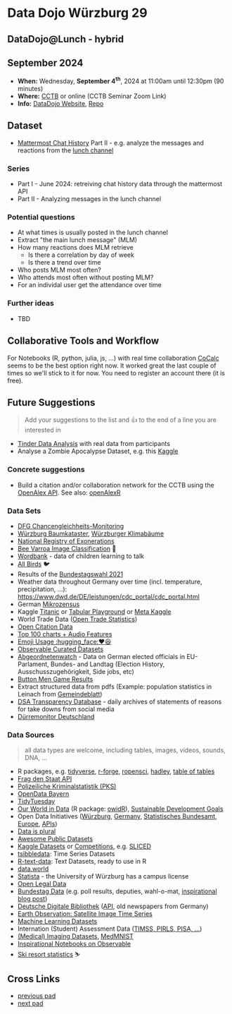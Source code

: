 # Data Dojo Würzburg 29

## DataDojo@Lunch - hybrid

## September 2024
 - **When:** Wednesday, **September 4<sup>th</sup>**, 2024 at 11:00am until 12:30pm (90 minutes) 
 - **Where:** [CCTB](https://www.google.de/maps/place/Center+for+Computational+and+Theoretical+Biology+(CCTB),+University+of+W%C3%BCrzburg/@49.7850742,9.9723819,19z/data=!3m1!4b1!4m5!3m4!1s0x47a28fc802e5e8d9:0x6b62d2cbd2e6f094!8m2!3d49.7851122!4d9.9730135) or online (CCTB Seminar Zoom Link)
 - **Info:** [DataDojo Website](https://ddojo.github.io/), [Repo](https://github.com/ddojo/ddojo.github.io)

## Dataset

- [Mattermost Chat History](https://api.mattermost.com/#tag/posts/operation/GetPostsForChannel) Part II - e.g. analyze the messages and reactions from the [lunch channel](https://cctb-intern.biologie.uni-wuerzburg.de/api/v4/channels/h3azbb4yejd69kg68kdmqiw53r/posts)

### Series
- Part I - June 2024: retreiving chat history data through the mattermost API
- Part II - Analyzing messages in the lunch channel

### Potential questions
- At what times is usually posted in the lunch channel
- Extract "the main lunch message" (MLM)
- How many reactions does MLM retrieve
    - Is there a correlation by day of week
    - Is there a trend over time
- Who posts MLM most often?
- Who attends most often without posting MLM?
- For an individal user get the attendance over time

### Further ideas
- TBD

## Collaborative Tools and Workflow

For Notebooks (R, python, julia, js, ...) with real time collaboration [CoCalc](https://cocalc.com) seems to be the best option right now. It worked great the last couple of times so we'll stick to it for now. You need to register an account there (it is free).


## Future Suggestions
> Add your suggestions to the list and :+1: to the end of a line you are interested in
- [Tinder Data Analysis](https://tinderinsights.com/) with real data from participants
- Analyse a Zombie Apocalypse Dataset, e.g. this [Kaggle](https://www.kaggle.com/datasets/kingabzpro/zombies-apocalypse)

### Concrete suggestions
- Build a citation and/or collaboration network for the CCTB using the [OpenAlex API](https://openalex.org/works?sort=cited_by_count%3Adesc&column=display_name,publication_year,type,open_access.is_oa,cited_by_count&page=1&filter=authorships.author.id%3AA5032426291&show_api=true). See also: [openAlexR](https://docs.ropensci.org/openalexR/)

### Data Sets
- [DFG Chancengleichheits-Monitoring](https://www.dfg.de/de/grundlagen-rahmenbedingungen/grundlagen-und-prinzipien-der-foerderung/chancengleichheit/allg-informationen/chancengleichheits-monitoring)
- [Würzburg Baumkataster](https://opendata.bayern/datasets/baumkataster_stadt_wuerzburg-wuerzburg), [Würzburger Klimabäume](https://opendata.bayern/datasets/sls-klimabaeume-wuerzburg)
- [National Registry of Exonerations](https://www.law.umich.edu/special/exoneration/Pages/about.aspx)
- [Bee Varroa Image Classification](https://zenodo.org/record/4085044) :bee:
- [Wordbank](https://wordbank.stanford.edu/) - data of children learning to talk
- [All Birds](https://onlinelibrary.wiley.com/doi/full/10.1111/ele.13898) :bird: 
- Results of the [Bundestagswahl 2021](https://www.bundeswahlleiter.de/bundestagswahlen/2021/ergebnisse/opendata.html)
- Weather data throughout Germany over time (incl. temperature, precipitation, ...): https://www.dwd.de/DE/leistungen/cdc_portal/cdc_portal.html
- German [Mikrozensus](https://www.destatis.de/DE/Themen/Gesellschaft-Umwelt/Bevoelkerung/Haushalte-Familien/Methoden/mikrozensus.html)
- Kaggle [Titanic](https://www.kaggle.com/c/titanic) or [Tabular Playground](https://www.kaggle.com/competitions?hostSegmentIdFilter=8) or [Meta Kaggle](https://www.kaggle.com/kaggle/meta-kaggle)
- World Trade Data ([Open Trade Statistics](https://tradestatistics.io))
- [Open Citation Data](http://opencitations.net/download#coci)
- [Top 100 charts + Audio Features](https://github.com/rfordatascience/tidytuesday/blob/master/data/2021/2021-09-14/readme.md)
- [Emoji Usage :hugging_face::heart::laughing:](https://observablehq.com/@jenniferdaniel/unicode-emoji-mirror)
- [Observable Curated Datasets](https://observablehq.com/@observablehq/curated-datasets)
- [Abgeordnetenwatch](https://www.abgeordnetenwatch.de/api) - Data on German elected officials in EU-Parlament, Bundes- and Landtag (Election History, Ausschusszugehörigkeit, Side jobs, etc)
- [Button Men Game Results](http://buttonweavers.com/ui/history.html)
- Extract structured data from pdfs (Example: population statistics in Leinach from [Gemeindeblatt](https://www.leinach.de/aktuelles/gemeindeblatt))
- [DSA Transparency Database](https://transparency.dsa.ec.europa.eu/daily-archives/) - daily archives of statements of reasons for take downs from social media
- [Dürremonitor Deutschland](https://www.ufz.de/index.php?de=37937)


### Data Sources
> all data types are welcome, including tables, images, videos, sounds, DNA, ...

- R packages, e.g. [tidyverse](https://tidyverse.r-universe.dev/datasets), [r-forge](https://r-forge.r-universe.dev/datasets), [ropensci](https://ropensci.r-universe.dev/datasets), [hadley](https://hadley.r-universe.dev/datasets), [table of tables](https://r-universe.dev/datasets)
- [Frag den Staat API](https://fragdenstaat.de/api/)
- [Polizeiliche Kriminalstatistik (PKS)](https://www.bka.de/DE/AktuelleInformationen/StatistikenLagebilder/PolizeilicheKriminalstatistik/pks_node.html)
- [OpenData Bayern](https://opendata.bayern)
- [TidyTuesday](https://github.com/rfordatascience/tidytuesday)
- [Our World in Data](https://ourworldindata.org/) (R package: [owidR](https://github.com/piersyork/owidR)), [Sustainable Development Goals](https://sdg-tracker.org/)
- Open Data Initiatives ([Würzburg](https://opendata.wuerzburg.de/), [Germany](https://www.govdata.de/), [Statistisches Bundesamt](https://www.destatis.de/), [Europe](https://data.europa.eu/en), [APIs](https://bund.dev/))
- [Data is plural](https://docs.google.com/spreadsheets/d/1wZhPLMCHKJvwOkP4juclhjFgqIY8fQFMemwKL2c64vk/htmlview#)
- [Awesome Public Datasets](https://github.com/awesomedata/awesome-public-datasets)
- [Kaggle Datasets](https://www.kaggle.com/datasets) or [Competitions](https://kaggle.com/competitions), e.g. [SLICED](https://www.kaggle.com/search?q=Sliced+in%3Acompetitions)
- [tsibbledata](https://tsibbledata.tidyverts.org/reference/index.html): Time Series Datasets
- [R-text-data](https://github.com/EmilHvitfeldt/R-text-data): Text Datasets, ready to use in R
- [data.world](https://data.world/)
- [Statista](https://de.statista.com/) - the University of Würzburg has a campus license
- [Open Legal Data](https://de.openlegaldata.io/)
- [Bundestag Data](https://github.com/bundestag) (e.g. poll results, deputies, wahl-o-mat, [inspirational blog post](https://jollydata.blog/posts/2021-03-14-bundestag-part-iii/))
- [Deutsche Digitale Bibliothek](https://www.deutsche-digitale-bibliothek.de/newspaper) ([API](https://labs.deutsche-digitale-bibliothek.de/app/ddbapi/), old newspapers from Germany)
- [Earth Observation: Satellite Image Time Series](https://e-sensing.github.io/sitsbook)
- [Machine Learning Datasets](https://paperswithcode.com/datasets)
- Internation (Student) Assessment Data ([TIMSS, PIRLS, PISA, ...](https://pirls.bc.edu/databases-landing.html))
- [(Medical) Imaging Datasets](https://radiopaedia.org/articles/imaging-data-sets-artificial-intelligence), [MedMNIST](https://medmnist.com/)
- [Inspirational Notebooks on Observable](https://observablehq.com/@tomlarkworthy/notebooks2021)
- [Ski resort statistics](https://ski-resort-stats.com/) :skier: 


## Cross Links
 - [previous pad](https://ddojo.github.io/pad_archive/28_datadojo)
 - [next pad](https://ddojo.github.io/pad_archive/30_datadojo)
